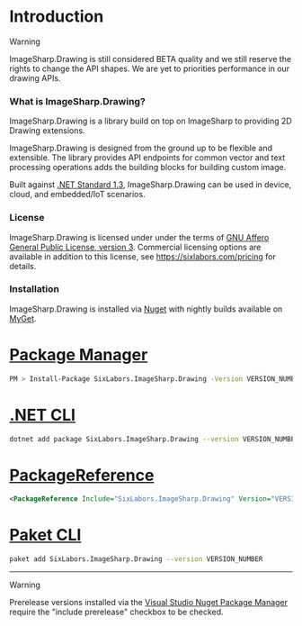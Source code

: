 # Introduction

>[!WARNING]
>ImageSharp.Drawing is still considered BETA quality and we still reserve the rights to change the API shapes. We are yet to priorities performance in our drawing APIs.

### What is ImageSharp.Drawing?
ImageSharp.Drawing is a library build on top on ImageSharp to providing 2D Drawing extensions.

ImageSharp.Drawing is designed from the ground up to be flexible and extensible. The library provides API endpoints for common vector and text processing operations adds the building blocks for building custom image.

Built against [.NET Standard 1.3](https://docs.microsoft.com/en-us/dotnet/standard/net-standard), ImageSharp.Drawing can be used in device, cloud, and embedded/IoT scenarios.  
  
### License  
ImageSharp.Drawing is licensed under under the terms of [GNU Affero General
Public License, version 3](https://www.gnu.org/licenses/agpl-3.0.en.html). Commercial licensing options are available in addition to this license, see https://sixlabors.com/pricing for details.
  
### Installation
  
ImageSharp.Drawing is installed via [Nuget](https://www.nuget.org/packages/SixLabors.ImageSharp.Drawing) with nightly builds available on [MyGet](https://www.myget.org/feed/sixlabors/package/nuget/SixLabors.ImageSharp.Drawing).

# [Package Manager](#tab/tabid-1)

```bash
PM > Install-Package SixLabors.ImageSharp.Drawing -Version VERSION_NUMBER
```

# [.NET CLI](#tab/tabid-2)

```bash
dotnet add package SixLabors.ImageSharp.Drawing --version VERSION_NUMBER
```

# [PackageReference](#tab/tabid-3)

```xml
<PackageReference Include="SixLabors.ImageSharp.Drawing" Version="VERSION_NUMBER" />
```

# [Paket CLI](#tab/tabid-4)

```bash
paket add SixLabors.ImageSharp.Drawing --version VERSION_NUMBER
```

***

>[!WARNING]
>Prerelease versions installed via the [Visual Studio Nuget Package Manager](https://docs.microsoft.com/en-us/nuget/consume-packages/install-use-packages-visual-studio) require the "include prerelease" checkbox to be checked.
